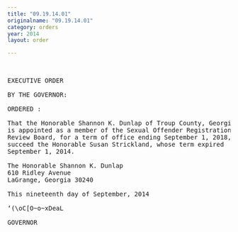 ```yaml
---
title: "09.19.14.01"
originalname: "09.19.14.01"
category: orders
year: 2014
layout: order

---
```

<pre>
 

EXECUTIVE ORDER

BY THE GOVERNOR:

ORDERED :

That the Honorable Shannon K. Dunlap of Troup County, Georgia,
is appointed as a member of the Sexual Offender Registration
Review Board, for a term of office ending September 1, 2018, to
succeed the Honorable Susan Strickland, whose term expired
September 1, 2014.

The Honorable Shannon K. Dunlap
610 Ridley Avenue
LaGrange, Georgia 30240

This nineteenth day of September, 2014

‘(\oC[O~o~xDeaL

GOVERNOR

</pre>
